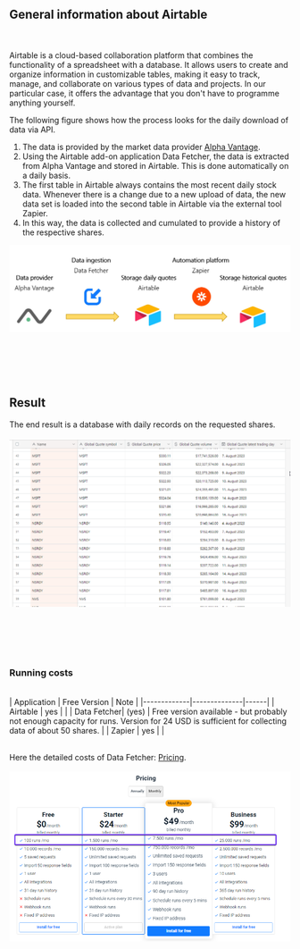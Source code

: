 ## General information about Airtable
<br><br>
Airtable is a cloud-based collaboration platform that combines the functionality of a spreadsheet with a database. It allows users to create and organize information in customizable tables, making it easy to track, manage, and collaborate on various types of data and projects. In our particular case, it offers the advantage that you don't have to programme anything yourself.

The following figure shows how the process looks for the daily download of data via API.

1. The data is provided by the market data provider [Alpha Vantage](../00-Alpha_Vantage).
2. Using the Airtable add-on application Data Fetcher, the data is extracted from Alpha Vantage and stored in Airtable. This is done automatically on a daily basis.  
3. The first table in Airtable always contains the most recent daily stock data. Whenever there is a change due to a new upload of data, the new data set is loaded into the second table in Airtable via the external tool Zapier.
4. In this way, the data is collected and cumulated to provide a history of the respective shares. 

![Alt Image Text](./Images/Airtable_dataflow1.png "Dataflow")
  
<br><br><br><br>

## Result
The end result is a database with daily records on the requested shares. 
<br><br>
![Alt Image Text](./Images/Airtable_Setup36.png "Setup36")

<br><br><br><br>

### Running costs
<br>
| Application | Free Version | Note |
|-------------|--------------|------|
| Airtable    | yes          |      |
| Data Fetcher| (yes)        | Free version available - but probably not enough capacity for runs. Version for 24 USD is sufficient for collecting data of about 50 shares. |
| Zapier      | yes          |      |
<br><br>

Here the detailed costs of Data Fetcher: [Pricing](https://datafetcher.com/).  
<br>
![Alt Image Text](./Images/Airtable_Setup9.png "Setup9")
